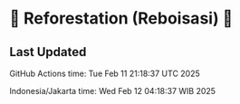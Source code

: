 
# 🌳 Reforestation (Reboisasi) 🌲

## Last Updated

GitHub Actions time: Tue Feb 11 21:18:37 UTC 2025

Indonesia/Jakarta time: Wed Feb 12 04:18:37 WIB 2025

